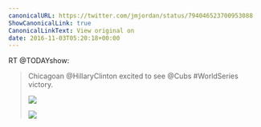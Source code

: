 ```yaml
---
canonicalURL: https://twitter.com/jmjordan/status/794046523700953088
ShowCanonicalLink: true
CanonicalLinkText: View original on
date: 2016-11-03T05:20:18+00:00
---
```

RT @TODAYshow:
> Chicagoan @HillaryClinton excited to see @Cubs #WorldSeries victory. 
> 
> ![](/images/794040789051514880-CwT_w6LW8AAOE1F.jpg)
> 
> ![](/images/794040789051514880-CwT_z4SXAAA4r36.jpg)